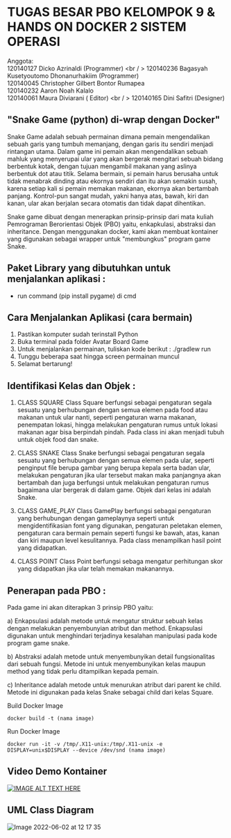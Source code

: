 # TUGAS BESAR PBO KELOMPOK 9 & HANDS ON DOCKER 2 SISTEM OPERASI

Anggota: <br />
120140127   Dicko Azrinaldi (Programmer) <br / > 
120140236   Bagasyah Kusetyoutomo Dhonanurhakiim (Programmer) <br />
120140045   Christopher Gilbert Bontor Rumapea <br />
120140232   Aaron Noah Kalalo <br />
120140061   Maura Diviarani ( Editor) <br / >
120140165   Dini Safitri (Designer) <br />

## "Snake Game (python) di-wrap dengan Docker" <br />

Snake Game adalah sebuah permainan dimana pemain mengendalikan sebuah garis yang tumbuh memanjang, dengan garis itu sendiri menjadi rintangan utama. Dalam game ini pemain akan mengendalikan sebuah mahluk yang menyerupai ular yang akan bergerak mengitari sebuah bidang berbentuk kotak, dengan tujuan mengambil makanan yang aslinya berbentuk dot atau titik. Selama bermain, si pemain harus berusaha untuk tidak menabrak dinding atau ekornya sendiri dan itu akan semakin susah, karena setiap kali si pemain memakan makanan, ekornya akan bertambah panjang. Kontrol-pun sangat mudah, yakni hanya atas, bawah, kiri dan kanan, ular akan berjalan secara otomatis dan tidak dapat dihentikan.

Snake game dibuat dengan menerapkan prinsip-prinsip dari mata kuliah Pemrograman Berorientasi Objek (PBO) yaitu, enkapkulasi, abstraksi dan inheritance.
Dengan menggunakan docker, kami akan membuat kontainer yang digunakan sebagai wrapper untuk "membungkus" program game Snake.

## Paket Library yang dibutuhkan untuk menjalankan aplikasi :
- run command (pip install pygame) di cmd

## Cara Menjalankan Aplikasi (cara bermain) 
1) Pastikan komputer sudah terinstall Python
2) Buka terminal pada folder Avatar Board Game
3) Untuk menjalankan permainan, tuliskan kode berikut : ./gradlew run
4) Tunggu beberapa saat hingga screen permainan muncul
5) Selamat bertarung!

## Identifikasi Kelas dan Objek :
1. CLASS SQUARE
       Class Square berfungsi sebagai pengaturan segala sesuatu yang berhubungan dengan semua elemen pada food  atau makanan untuk ular nanti, seperti pengaturan warna makanan, penempatan lokasi, hingga melakukan pengaturan rumus untuk lokasi makanan agar bisa berpindah pindah. Pada class ini akan menjadi tubuh untuk objek food dan snake.

2. CLASS SNAKE
    Class Snake berfungsi sebagai pengaturan segala sesuatu yang berhubungan dengan semua elemen pada ular, seperti penginput file berupa gambar yang berupa kepala serta badan ular, melakukan pengaturan jika ular tersebut makan maka panjangnya akan bertambah dan juga berfungsi untuk melakukan pengaturan rumus bagaimana ular bergerak di dalam game. Objek dari kelas ini adalah Snake.
    
3. CLASS GAME_PLAY
  Class GamePlay berfungsi sebagai pengaturan yang berhubungan dengan gameplaynya seperti untuk mengidentifikasian font yang digunakan, pengaturan peletakan elemen, pengaturan cara bermain pemain seperti fungsi ke bawah, atas, kanan dan kiri maupun level kesulitannya. Pada class menampilkan hasil point yang didapatkan.
  
4. CLASS POINT
Class Point berfungsi sebaga mengatur perhitungan skor yang didapatkan jika ular telah memakan makanannya. 

## Penerapan pada PBO :

Pada game ini akan diterapkan 3 prinsip PBO yaitu:

a) Enkapsulasi adalah metode untuk mengatur struktur sebuah kelas   dengan melakukan penyembunyian atribut dan method. Enkapsulasi digunakan untuk menghindari terjadinya kesalahan manipulasi pada kode program game snake.

b) Abstraksi adalah metode untuk menyembunyikan detail fungsionalitas  dari sebuah fungsi.  Metode ini untuk menyembunyikan kelas maupun method yang tidak perlu ditampilkan kepada pemain.

c) Inheritance adalah metode untuk menurukan atribut dari parent ke child. Metode ini digunakan pada kelas Snake sebagai child dari kelas Square.

Build Docker Image<br />

`docker build -t (nama image)`

Run Docker Image <br />

`docker run -it -v /tmp/.X11-unix:/tmp/.X11-unix -e DISPLAY=unix$DISPLAY --device /dev/snd (nama image)`

## Video Demo Kontainer

[![IMAGE ALT TEXT HERE](https://img.youtube.com/vi/r6xeJqtRL8Y/0.jpg)](https://www.youtube.com/watch?v=r6xeJqtRL8Y)

## UML Class Diagram

![Image 2022-06-02 at 12 17 35](https://user-images.githubusercontent.com/100834828/171558770-40312dd2-f3f1-4806-a62c-187209563371.jpeg)

